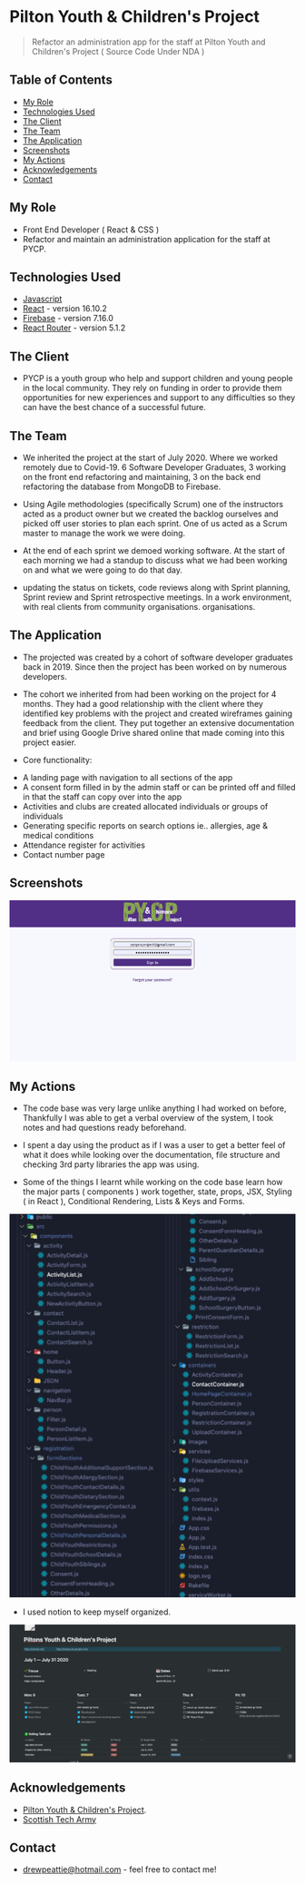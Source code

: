 # Pilton Youth & Children's Project
> Refactor an administration app for the staff at Pilton Youth and Children's Project ( Source Code Under NDA )


## Table of Contents
* [My Role](#my-role)
* [Technologies Used](#technologies-used)
* [The Client](#the-client)
* [The Team](#the-team)
* [The Application](#the-application)
* [Screenshots](#screenshots)
* [My Actions](#my-actions) 
* [Acknowledgements](#acknowledgements)
* [Contact](#contact)

## My Role
- Front End Developer ( React & CSS )
- Refactor and maintain an administration application for the staff at PYCP.


## Technologies Used
* [Javascript](https://www.javascript.com/)
* [React](https://reactjs.org/) - version 16.10.2
* [Firebase](https://firebase.google.com/) - version 7.16.0
* [React Router](https://reactrouter.com/web/guides/quick-start) - version 5.1.2


## The Client
- PYCP is a youth group who help and support children and young people in the local community. They rely on funding in order to provide them opportunities for new experiences and support to any difficulties so they can have the best chance of a successful future.


## The Team
- We inherited the project at the start of July 2020. Where we worked remotely due to Covid-19.
6 Software Developer Graduates, 3 working on the front end refactoring and maintaining, 3 on the back end refactoring the database from MongoDB to Firebase.

- Using Agile methodologies (specifically Scrum) one of the instructors acted as a product owner but we created the backlog ourselves and picked off user stories to plan each sprint. One of us acted as a Scrum master to manage the work we were doing. 

- At the end of each sprint we demoed working software. At the start of each morning we had a standup to discuss what we had been working on and what we were going to do that day.

- updating the status on tickets, code reviews along with Sprint planning, Sprint review and Sprint retrospective meetings. In a work environment, with real clients from community organisations. organisations.


## The Application
- The projected was created by a cohort of software developer graduates back in 2019. Since then the project has been worked on by numerous developers.

- The cohort we inherited from had been working on the project for 4 months. They had a good relationship with the client where they identified key problems with the project and created wireframes gaining feedback from the client. 
They put together an extensive documentation and brief using Google Drive shared online that made coming into this project easier.

- Core functionality:
* A landing page with navigation to all sections of the app
* A consent form filled in by the admin staff or can be printed off and filled in that the staff can copy over into the app
* Activities and clubs are created allocated individuals or groups of individuals
* Generating specific reports on search options ie.. allergies, age & medical conditions
* Attendance register for activities
* Contact number page


## Screenshots
![PYCP Gif](pycp.gif)


## My Actions
- The code base was very large unlike anything I had worked on before, Thankfully I was able to get a verbal overview of the system, I took notes and had questions ready beforehand. 

- I spent a day using the product as if I was a user to get a better feel of what it does while looking over the documentation, file structure and checking 3rd party libraries the app was using.

- Some of the things I learnt while working on the code base learn how the major parts ( components ) work together, state, props, JSX, Styling ( in React ), Conditional Rendering, Lists & Keys and Forms.

![File Structure](file_structure.png)

- I used notion to keep myself organized.

![Notion](Notion.png)



## Acknowledgements
- [Pilton Youth & Children's Project](https://pycp.co.uk/).
- [Scottish Tech Army](https://www.scottishtecharmy.org/)


## Contact
- [drewpeattie@hotmail.com](mailto:drewpeattie@hotmail.com) - feel free to contact me!
